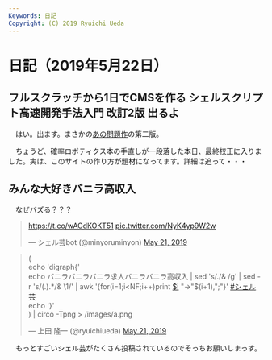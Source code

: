 ```yaml
---
Keywords: 日記
Copyright: (C) 2019 Ryuichi Ueda
---
```


# 日記（2019年5月22日）

## フルスクラッチから1日でCMSを作る シェルスクリプト高速開発手法入門 改訂2版 出るよ

　はい。出ます。まさかの[あの問題作](https://b.ueda.tech/?post=03470)の第二版。


　ちょうど、確率ロボティクス本の手直しが一段落した本日、最終校正に入りました。実は、このサイトの作り方が題材になってます。詳細は追って・・・

## みんな大好きバニラ高収入

　なぜバズる？？？

<blockquote class="twitter-tweet" data-partner="tweetdeck"><p lang="und" dir="ltr"><a href="https://t.co/wAGdKOKT51">https://t.co/wAGdKOKT51</a> <a href="https://t.co/NyK4yp9W2w">pic.twitter.com/NyK4yp9W2w</a></p>&mdash; シェル芸bot (@minyoruminyon) <a href="https://twitter.com/minyoruminyon/status/1130822587242561536?ref_src=twsrc%5Etfw">May 21, 2019</a></blockquote>
<script async src="https://platform.twitter.com/widgets.js" charset="utf-8"></script>


<blockquote class="twitter-tweet" data-partner="tweetdeck"><p lang="ja" dir="ltr">(<br>echo &#39;digraph{&#39;<br>echo バニラバニラバニラ求人バニラバニラ高収入 | sed &#39;s/./&amp; /g&#39; | sed -r &#39;s/(.).*/&amp; \1/&#39; | awk &#39;{for(i=1;i&lt;NF;i++)print <a href="https://twitter.com/search?q=%24i&amp;src=ctag&amp;ref_src=twsrc%5Etfw">$i</a> &quot;-&gt;&quot;$(i+1),&quot;;&quot;}&#39; <a href="https://twitter.com/hashtag/%E3%82%B7%E3%82%A7%E3%83%AB%E8%8A%B8?src=hash&amp;ref_src=twsrc%5Etfw">#シェル芸</a><br>echo &#39;}&#39;<br>) | circo -Tpng &gt; /images/a.png</p>&mdash; 上田 隆一 (@ryuichiueda) <a href="https://twitter.com/ryuichiueda/status/1130822550068420608?ref_src=twsrc%5Etfw">May 21, 2019</a></blockquote>
<script async src="https://platform.twitter.com/widgets.js" charset="utf-8"></script>


　もっとすごいシェル芸がたくさん投稿されているのでそっちお願いしまっす。
